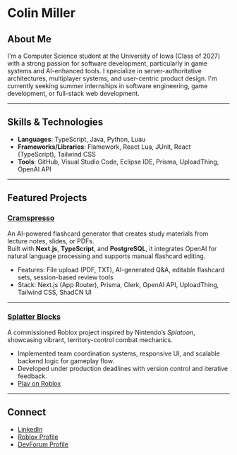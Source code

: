 # Colin Miller

## About Me  
I'm a Computer Science student at the University of Iowa (Class of 2027) with a strong passion for software development, particularly in game systems and AI-enhanced tools. I specialize in server-authoritative architectures, multiplayer systems, and user-centric product design. I'm currently seeking summer internships in software engineering, game development, or full-stack web development.

---

## Skills & Technologies

- **Languages**: TypeScript, Java, Python, Luau  
- **Frameworks/Libraries**: Flamework, React Lua, JUnit, React (TypeScript), Tailwind CSS  
- **Tools**: GitHub, Visual Studio Code, Eclipse IDE, Prisma, UploadThing, OpenAI API

---

## Featured Projects

### [Cramspresso](https://github.com/cmmiller26/cramspresso)  
An AI-powered flashcard generator that creates study materials from lecture notes, slides, or PDFs.  
Built with **Next.js**, **TypeScript**, and **PostgreSQL**, it integrates OpenAI for natural language processing and supports manual flashcard editing.  
- Features: File upload (PDF, TXT), AI-generated Q&A, editable flashcard sets, session-based review tools  
- Stack: Next.js (App Router), Prisma, Clerk, OpenAI API, UploadThing, Tailwind CSS, ShadCN UI  

---

### [Splatter Blocks](https://www.roblox.com/games/10770644057/Splatter-Blocks)  
A commissioned Roblox project inspired by Nintendo’s *Splatoon*, showcasing vibrant, territory-control combat mechanics.  
- Implemented team coordination systems, responsive UI, and scalable backend logic for gameplay flow.  
- Developed under production deadlines with version control and iterative feedback.
- [Play on Roblox](https://www.roblox.com/games/10770644057/Splatter-Blocks)

---

## Connect

- [LinkedIn](https://www.linkedin.com/in/colin-miller-uiowa)  
- [Roblox Profile](https://www.roblox.com/users/107484074/profile)  
- [DevForum Profile](https://devforum.roblox.com/u/snarlyzoo/summary)  
